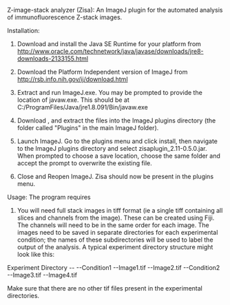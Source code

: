 Z-image-stack analyzer (Zisa): An ImageJ plugin for the automated analysis of immunofluorescence Z-stack images.

Installation:

1) Download and install the Java SE Runtime for your platform from http://www.oracle.com/technetwork/java/javase/downloads/jre8-downloads-2133155.html

2) Download the Platform Independent version of ImageJ from http://rsb.info.nih.gov/ij/download.html

3) Extract and run ImageJ.exe. You may be prompted to provide the location of javaw.exe. This should be at C:/ProgramFiles/Java/jre1.8.091/Bin/javaw.exe

4) Download , and extract the files into the ImageJ plugins directory (the folder called "Plugins" in the main ImageJ folder).

5) Launch ImageJ. Go to the plugins menu and click install, then navigate to the ImageJ plugins directory and select zisaplugin_2.11-0.5.0.jar. When prompted to choose a save location, choose the same folder and accept the prompt to overwrite the existing file.

6) Close and Reopen ImageJ. Zisa should now be present in the plugins menu.

Usage: The program requires 

1) You will need full stack images in tiff format (ie a single tiff containing all slices and channels from the image). These can be created using Fiji. The channels will need to be in the same order for each image. The images need to be saved in separate directories for each experimental condition; the names of these subdirectories will be used to label the output of the analysis. 
A typical experiment directory structure might look like this:

Experiment Directory -- 
  --Condition1
      --Image1.tif
      --Image2.tif
  --Condition2
      --Image3.tif
      --Image4.tif


Make sure that there are no other tif files present in the experimental directories.

